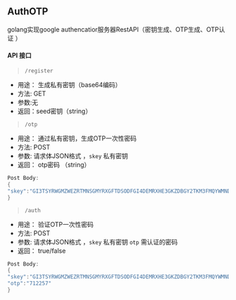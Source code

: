 ## AuthOTP

golang实现google authencatior服务器RestAPI（密钥生成、OTP生成、OTP认证 ）


####  API 接口

> `/register` 
 
  - 用途： 生成私有密钥（base64编码）
  - 方法: GET
  - 参数:无 
  - 返回：seed密钥（string）


>  `/otp` 

  - 用途： 通过私有密钥，生成OTP一次性密码
  - 方法: POST
  - 参数:   请求体JSON格式  ，`skey` 私有密钥
  - 返回： otp密码 （string）
  
```go
Post Body:
{
"skey":"GI3TSYRWGMZWEZRTMNSGMYRXGFTDSODFGI4DEMRXHE3GKZDBGY2TKM3FMQYWMNDG"
}
```


> `/auth`

  - 用途： 验证OTP一次性密码
  - 方法: POST
  - 参数:   请求体JSON格式  ，`skey` 私有密钥 `otp` 需认证的密码
  - 返回： true/false 
  
```go
Post Body:
{
"skey":"GI3TSYRWGMZWEZRTMNSGMYRXGFTDSODFGI4DEMRXHE3GKZDBGY2TKM3FMQYWMNDG",
"otp":"712257"
}
```

